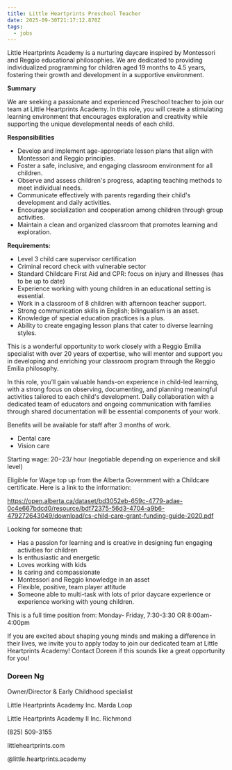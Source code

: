 ```yaml
---
title: Little Heartprints Preschool Teacher
date: 2025-09-30T21:17:12.870Z
tags:
  - jobs
---
```

Little Heartprints Academy is a nurturing daycare inspired by Montessori and Reggio educational philosophies. We are dedicated to providing individualized programming for children aged 19 months to 4.5 years, fostering their growth and development in a supportive environment.



**Summary**

We are seeking a passionate and experienced Preschool teacher to join our team at Little Heartprints Academy. In this role, you will create a stimulating learning environment that encourages exploration and creativity while supporting the unique developmental needs of each child.



**Responsibilities**

* Develop and implement age-appropriate lesson plans that align with Montessori and Reggio principles.
* Foster a safe, inclusive, and engaging classroom environment for all children.
* Observe and assess children's progress, adapting teaching methods to meet individual needs.
* Communicate effectively with parents regarding their child's development and daily activities.
* Encourage socialization and cooperation among children through group activities.
* Maintain a clean and organized classroom that promotes learning and exploration.



**Requirements:**

* Level 3 child care supervisor certification
* Criminal record check with vulnerable sector
* Standard Childcare First Aid and CPR: focus on injury and illnesses (has to be up to date)
* Experience working with young children in an educational setting is essential.
* Work in a classroom of 8 children with afternoon teacher support.
* Strong communication skills in English; bilingualism is an asset.
* Knowledge of special education practices is a plus.
* Ability to create engaging lesson plans that cater to diverse learning styles.



This is a wonderful opportunity to work closely with a Reggio Emilia specialist with over 20 years of expertise, who will mentor and support you in developing and enriching your classroom program through the Reggio Emilia philosophy.



In this role, you’ll gain valuable hands-on experience in child-led learning, with a strong focus on observing, documenting, and planning meaningful activities tailored to each child's development. Daily collaboration with a dedicated team of educators and ongoing communication with families through shared documentation will be essential components of your work.



Benefits will be available for staff after 3 months of work.

* Dental care
* Vision care



Starting wage: $20-$23/ hour (negotiable depending on experience and skill level)



Eligible for Wage top up from the Alberta Government with a Childcare certificate. Here is a link to the information:

<https://open.alberta.ca/dataset/bd3052eb-659c-4779-adae-0c4e667bdcd0/resource/bdf72375-56d3-4704-a9b6-479272643049/download/cs-child-care-grant-funding-guide-2020.pdf>



Looking for someone that:

* Has a passion for learning and is creative in designing fun engaging activities for children
* Is enthusiastic and energetic
* Loves working with kids
* Is caring and compassionate
* Montessori and Reggio knowledge in an asset
* Flexible, positive, team player attitude
* Someone able to multi-task with lots of prior daycare experience or experience working with young children.



This is a full time position from: Monday- Friday, 7:30-3:30 OR 8:00am-4:00pm



If you are excited about shaping young minds and making a difference in their lives, we invite you to apply today to join our dedicated team at Little Heartprints Academy! Contact Doreen if this sounds like a great opportunity for you!

### Doreen Ng

Owner/Director & Early Childhood specialist 

Little Heartprints Academy Inc. Marda Loop 

Little Heartprints Academy II Inc. Richmond

(825) 509-3155

littleheartprints.com 

@little.heartprints.academy